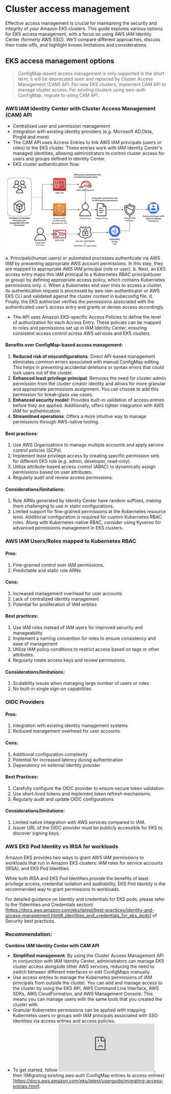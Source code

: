 # Cluster access management

Effective access management is crucial for maintaining the security and integrity of your Amazon EKS clusters. This guide explores various options for EKS access management, with a focus on using AWS IAM Identity Center (formerly AWS SSO). We'll compare different approaches, discuss their trade-offs, and highlight known limitations and considerations.

## EKS access management options

> ConfigMap-based access management is only supported in the short term, it will be deprecated soon and replaced by Cluster Access Management (CAM) API. For new EKS clusters, implement CAM API to manage cluster access. For existing clusters using aws-auth ConfigMap, migrate to using CAM API.

### AWS IAM Identity Center with Cluster Access Management (CAM) API

* Centralized user and permission management
* Integration with existing identity providers (e.g. Microsoft AD,Okta, PingId and more)
* The CAM API uses Access Entries to link AWS IAM principals (users or roles) to the EKS cluster. These entries work with IAM Identity Center's managed identities, allowing administrators to control cluster access for users and groups defined in Identity Center.
* EKS cluster authentication flow:

![Image](/content/security/docs/images/eks-auth-flow.jpg)

a. Principals(human users) or automated processes authenticate via AWS IAM by presenting appropriate AWS account permissions. In this step, they are mapped to appropriate AWS IAM principal (role or user).
b. Next, an EKS access entry maps this IAM principal to a Kubernetes RBAC principal(user or group) by defining appropriate access policy, which contains Kubernetes permissions only.
c. When a Kubernetes end user tries to access a cluster, its authentication request is processed by aws-iam-authenticator or AWS EKS CLI and validated against the cluster context in kubeconfig file.
d. Finally, the EKS authorizer verifies the permissions associated with the authenticated user’s access entry and grants or denies access accordingly.

* The API uses Amazon EKS-specific Access Policies to define the level of authorization for each Access Entry. These policies can be mapped to roles and permissions set up in IAM Identity Center, ensuring consistent access control across AWS services and EKS clusters.

#### Benefits over ConfigMap-based access management:
1. **Reduced risk of misconfigurations**: Direct API-based management eliminates common errors associated with manual ConfigMap editing. This helps in preventing accidental deletions or syntax errors that could lock users out of the cluster.
2. **Enhanced least privilege principal**: Removes the need for cluster-admin permission from the cluster creator identity and allows for more granular and appropriate permissions assignment. You can choose to add this permission for break-glass use cases.
3. **Enhanced security model**: Provides built-in validation of access entries before they are applied. Additionally, offers tighter integration with AWS IAM for authentication.
4. **Streamlined operations**: Offers a more intuitive way to manage permissions through AWS-native tooling.

#### Best practices:

1. Use AWS Organizations to manage multiple accounts and apply service control policies (SCPs).
2. Implement least privilege access by creating specific permission sets for different EKS role (e.g. admin, developer, read-only).
3. Utilize attribute-based access control (ABAC) to dynamically assign permissions based on user attributes.
4. Regularly audit and review access permissions.

#### Considerations/limitations:

1. Role ARNs generated by Identity Center have random suffixes, making them challenging to use in static configurations.
2. Limited support for fine-grained permissions at the Kubernetes resource level. Additional configuration is required for custom Kubernetes RBAC roles. Along with Kubernetes-native RBAC, consider using Kyverno for advanced permissions management in EKS clusters.

### AWS IAM Users/Roles mapped to Kubernetes RBAC

#### Pros:

1. Fine-grained control over IAM permissions.
2. Predictable and static role ARNs

#### Cons:

1. Increased management overhead for user accounts
2. Lack of centralized identity management
3. Potential for proliferation of IAM entities

#### Best practices:

1. Use IAM roles instead of IAM users for improved security and manageability
2. Implement a naming convention for roles to ensure consistency and ease of management
3. Utilize IAM policy conditions to restrict access based on tags or other attributes.
4. Regularly rotate access keys and review permissions.

#### Considerations/limitations:

1. Scalability issues when managing large number of users or roles
2. No built-in single sign-on capabilities

### OIDC Providers

#### Pros:

1. Integration with existing identity management systems
2. Reduced management overhead for user accounts

#### Cons:

1. Additional configuration complexity
2. Potential for increased latency during authentication
3. Dependency on external identity provider

#### Best Practices:

1. Carefully configure the OIDC provider to ensure secure token validation.
2. Use short-lived tokens and implement token refresh mechanisms.
3. Regularly audit and update OIDC configurations.

#### Considerations/limitations:

1. Limited native integration with AWS services compared to IAM.
2. Issuer URL of the OIDC provider must be publicly accessible for EKS to discover signing keys.

### AWS EKS Pod Identity vs IRSA for workloads

Amazon EKS provides two ways to grant AWS IAM permissions to workloads that run in Amazon EKS clusters: IAM roles for service accounts (IRSA), and EKS Pod Identities.

While both IRSA and EKS Pod Identities provide the benefits of least privilege access, credential isolation and auditability, EKS Pod Identity is the recommended way to grant permissions to workloads.

For detailed guidance on Identity and credentials for EKS pods, please refer to the !(Identities and Credentials section)[https://docs.aws.amazon.com/eks/latest/best-practices/identity-and-access-management.html#_identities_and_credentials_for_eks_pods] of Security best practices.

### Recommendation: 

**Combine IAM Identity Center with CAM API**

* **Simplified management**: By using the Cluster Access Management API in conjunction with IAM Identity Center, administrators can manage EKS cluster access alongside other AWS services, reducing the need to switch between different interfaces or edit ConfigMaps manually.
* Use access entries to manage the Kubernetes permissions of IAM principals from outside the cluster. You can add and manage access to the cluster by using the EKS API, AWS Command Line Interface, AWS SDKs, AWS CloudFormation, and AWS Management Console. This means you can manage users with the same tools that you created the cluster with.
* Granular Kubernetes permissions can be applied with mapping Kubernetes users or groups with IAM principals associated with SSO identities via access entries and access policies.
* To get started, follow ![Change authentication mode to use access entries](https://docs.aws.amazon.com/eks/latest/userguide/setting-up-access-entries.html#access-entries-setup-console), then !(Migrating existing aws-auth ConfigMap entries to access entries)[https://docs.aws.amazon.com/eks/latest/userguide/migrating-access-entries.html].
